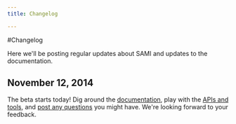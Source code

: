 ```yaml
---
title: Changelog

---
```


#Changelog

Here we'll be posting regular updates about SAMI and updates to the documentation.

## November 12, 2014

The beta starts today! Dig around the [documentation](/sami/sami-documentation/), play with the [APIs and tools](/sami/demos-tools/), and [post any questions](/community/) you might have. We're looking forward to your feedback.